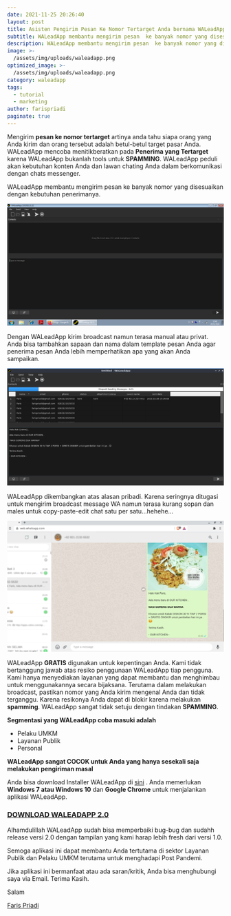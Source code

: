 ```yaml
---
date: 2021-11-25 20:26:40
layout: post
title: Asisten Pengirim Pesan Ke Nomor Tertarget Anda bernama WALeadApp
subtitle: WALeadApp membantu mengirim pesan  ke banyak nomor yang disesuaikan dengan kebutuhan penerimanya.
description: WALeadApp membantu mengirim pesan  ke banyak nomor yang disesuaikan dengan kebutuhan penerimanya.
image: >-
  /assets/img/uploads/waleadapp.png
optimized_image: >-
  /assets/img/uploads/waleadapp.png
category: waleadapp
tags:
  - tutorial
  - marketing
author: farispriadi
paginate: true
---
```


Mengirim **pesan ke nomor tertarget** artinya anda tahu siapa orang yang Anda kirim dan orang tersebut adalah betul-betul target pasar Anda. WALeadApp mencoba menitikberatkan pada **Penerima yang Tertarget** karena WALeadApp bukanlah tools untuk **SPAMMING**. WALeadApp  peduli akan kebutuhan konten Anda dan lawan chating Anda dalam berkomunikasi dengan chats messenger.

WALeadApp membantu mengirim pesan ke banyak nomor yang disesuaikan dengan kebutuhan penerimanya.

![placeholder](/assets/img/uploads/main_waleadapp.png "Jendela Utama")

Dengan WALeadApp kirim broadcast namun terasa manual atau privat. Anda bisa tambahkan sapaan dan nama dalam template pesan Anda agar penerima pesan Anda lebih memperhatikan apa yang akan Anda sampaikan. 

![placeholder](/assets/img/uploads/nasi_goreng_dua_warna.png "Template Pesan")

WALeadApp dikembangkan atas alasan pribadi. Karena seringnya ditugasi untuk mengirim broadcast message WA namun terasa kurang sopan dan males untuk copy-paste-edit chat satu per satu...hehehe...

![placeholder](/assets/img/uploads/nasi_goreng_dua_warna2.png "Pesan Terkirim")

WALeadApp **GRATIS** digunakan untuk kepentingan Anda. Kami tidak bertanggung jawab atas resiko penggunaan WALeadApp tiap pengguna. Kami hanya menyediakan layanan yang dapat membantu dan menghimbau untuk menggunakannya secara bijaksana. Terutama dalam melakukan broadcast, pastikan nomor yang Anda kirim  mengenal Anda dan tidak terganggu. Karena resikonya Anda dapat di blokir karena melakukan **spamming**. WALeadApp sangat tidak setuju dengan tindakan **SPAMMING**.

**Segmentasi yang WALeadApp coba masuki adalah** 
* Pelaku UMKM
* Layanan Publik
* Personal


**WALeadApp sangat COCOK untuk Anda yang hanya sesekali saja melakukan pengiriman masal**

Anda bisa download Installer WALeadApp di <a href="http://aladeve.com/waleadapp">sini</a> . Anda memerlukan **Windows 7 atau Windows 10** dan **Google Chrome** untuk menjalankan aplikasi WALeadApp.

### <a href="http://aladeve.com/waleadapp">DOWNLOAD WALEADAPP 2.0</a>


Alhamdulillah WALeadApp sudah bisa memperbaiki bug-bug dan sudahh release versi 2.0 dengan tampilan yang kami harap lebih fresh dari versi 1.0.

Semoga aplikasi ini dapat membantu Anda tertutama di sektor Layanan Publik dan Pelaku UMKM terutama untuk menghadapi Post Pandemi.

Jika aplikasi ini bermanfaat atau ada saran/kritik, Anda bisa menghubungi  saya via Email. Terima Kasih.


Salam 

<a href="http://aladeve.com/about">Faris Priadi</a> 















